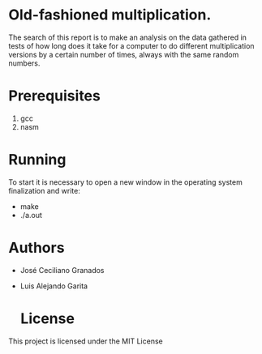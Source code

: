  # Old-fashioned multiplication.


The search of this report is to make an analysis on the data gathered in tests of how long does it take for a computer to do different multiplication versions by a certain number of times, always with the same random numbers.

 # Prerequisites

 1. gcc
 2. nasm

  
# Running
To start it is necessary to open a new window in the operating system finalization and write:
- make
- ./a.out

 # Authors
- José Ceciliano Granados

- Luis Alejando Garita 

  # License
This project is licensed under the MIT License
